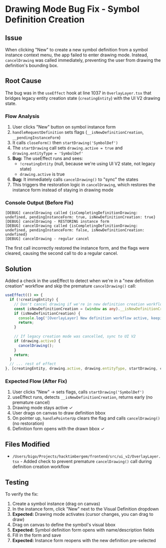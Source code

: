 # Drawing Mode Bug Fix - Symbol Definition Creation

## Issue
When clicking "New" to create a new symbol definition from a symbol instance context menu, the app failed to enter drawing mode. Instead, `cancelDrawing` was called immediately, preventing the user from drawing the definition's bounding box.

## Root Cause
The bug was in the `useEffect` hook at line 1037 in `OverlayLayer.tsx` that bridges legacy entity creation state (`creatingEntity`) with the UI V2 drawing state.

### Flow Analysis
1. User clicks "New" button on symbol instance form
2. `handleRequestDefinition` sets flags (`__isNewDefinitionCreation`, `__pendingInstanceForm`)
3. It calls `closeForm()` then `startDrawing('SymbolDef')`
4. The `startDrawing` call sets `drawing.active = true` and `drawing.entityType = 'SymbolDef'`
5. **Bug:** The useEffect runs and sees:
   - `!creatingEntity` (null, because we're using UI V2 state, not legacy state)
   - `drawing.active` is true
6. **Bug:** It immediately calls `cancelDrawing()` to "sync" the states
7. This triggers the restoration logic in `cancelDrawing`, which restores the instance form instead of staying in drawing mode

### Console Output (Before Fix)
```
[DEBUG] cancelDrawing called {isCompletingDefinitionDrawing: undefined, pendingInstanceForm: true, isNewDefinitionCreation: true}
[DEBUG] cancelDrawing - RESTORING instance form
[DEBUG] cancelDrawing called {isCompletingDefinitionDrawing: undefined, pendingInstanceForm: false, isNewDefinitionCreation: undefined}
[DEBUG] cancelDrawing - regular cancel
```

The first call incorrectly restored the instance form, and the flags were cleared, causing the second call to do a regular cancel.

## Solution
Added a check in the useEffect to detect when we're in a "new definition creation" workflow and skip the premature `cancelDrawing()` call:

```typescript
useEffect(() => {
  if (!creatingEntity) {
    // Don't cancel drawing if we're in new definition creation workflow
    const isNewDefinitionCreation = (window as any).__isNewDefinitionCreation;
    if (isNewDefinitionCreation) {
      console.log('[OverlayLayer] New definition workflow active, keeping drawing mode');
      return;
    }
    
    // If legacy creation mode was cancelled, sync to UI V2
    if (drawing.active) {
      cancelDrawing();
    }
    return;
  }
  // ... rest of effect
}, [creatingEntity, drawing.active, drawing.entityType, startDrawing, cancelDrawing, definitionId]);
```

### Expected Flow (After Fix)
1. User clicks "New" -> sets flags, calls `startDrawing('SymbolDef')`
2. useEffect runs, detects `__isNewDefinitionCreation`, returns early (no premature cancel)
3. Drawing mode stays active ✓
4. User drags on canvas to draw definition bbox
5. On pointer up, `handlePointerUp` clears the flag and calls `cancelDrawing()` (no restoration)
6. Definition form opens with the drawn bbox ✓

## Files Modified
- `/Users/bigo/Projects/hacktimbergem/frontend/src/ui_v2/OverlayLayer.tsx` - Added check to prevent premature `cancelDrawing()` call during definition creation workflow

## Testing
To verify the fix:
1. Create a symbol instance (drag on canvas)
2. In the instance form, click "New" next to the Visual Definition dropdown
3. **Expected:** Drawing mode activates (cursor changes, you can drag to draw)
4. Drag on canvas to define the symbol's visual bbox
5. **Expected:** Symbol definition form opens with name/description fields
6. Fill in the form and save
7. **Expected:** Instance form reopens with the new definition pre-selected

